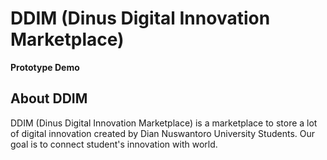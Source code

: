 # DDIM (Dinus Digital Innovation Marketplace)
**Prototype Demo**

## About DDIM

DDIM (Dinus Digital Innovation Marketplace) is a marketplace to store a lot of digital innovation created by Dian Nuswantoro University Students. Our goal is to connect student's innovation with world.
